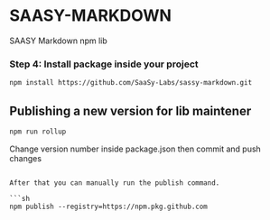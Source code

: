 # SAASY-MARKDOWN

SAASY Markdown npm lib

### Step 4: Install package inside your project

```sh
npm install https://github.com/SaaSy-Labs/sassy-markdown.git
```

## Publishing a new version for lib maintener

```sh
npm run rollup
```

Change version number inside package.json then commit and push changes

````

After that you can manually run the publish command.

```sh
npm publish --registry=https://npm.pkg.github.com
````
